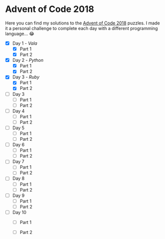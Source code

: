 # Advent of Code 2018

Here you can find my solutions to the [Advent of Code 2018](https://adventofcode.com/) puzzles. I made it a personal challenge to complete each day with a different programming language... :joy:

- [x] Day 1 *- Vala*
  - [x] Part 1
  - [x] Part 2
- [x] Day 2 *- Python*
  - [x] Part 1
  - [x] Part 2
- [x] Day 3 *- Ruby*
  - [x] Part 1
  - [x] Part 2
- [ ] Day 3
  - [ ] Part 1
  - [ ] Part 2
- [ ] Day 4
  - [ ] Part 1
  - [ ] Part 2
- [ ] Day 5
  - [ ] Part 1
  - [ ] Part 2
- [ ] Day 6
  - [ ] Part 1
  - [ ] Part 2
- [ ] Day 7
  - [ ] Part 1
  - [ ] Part 2
- [ ] Day 8
  - [ ] Part 1
  - [ ] Part 2
- [ ] Day 9
  - [ ] Part 1
  - [ ] Part 2
- [ ] Day 10
  - [ ] Part 1
  - [ ] Part 2

